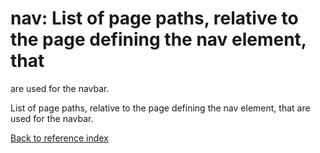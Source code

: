 # nav: List of page paths, relative to the page defining the nav element, that
are used for the navbar.

List of page paths, relative to the page defining the nav element, that
are used for the navbar.

[Back to reference index](../README.md)
